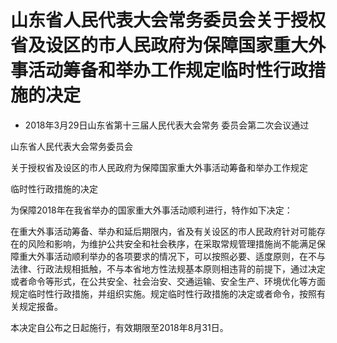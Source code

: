 # 山东省人民代表大会常务委员会关于授权省及设区的市人民政府为保障国家重大外事活动筹备和举办工作规定临时性行政措施的决定

- 2018年3月29日山东省第十三届人民代表大会常务
委员会第二次会议通过

<!-- INFO END -->

山东省人民代表大会常务委员会

关于授权省及设区的市人民政府为保障国家重大外事活动筹备和举办工作规定

临时性行政措施的决定

为保障2018年在我省举办的国家重大外事活动顺利进行，特作如下决定：

在重大外事活动筹备、举办和延后期限内，省及有关设区的市人民政府针对可能存在的风险和影响，为维护公共安全和社会秩序，在采取常规管理措施尚不能满足保障重大外事活动顺利举办的各项要求的情况下，可以按照必要、适度原则，在不与法律、行政法规相抵触，不与本省地方性法规基本原则相违背的前提下，通过决定或者命令等形式，在公共安全、社会治安、交通运输、安全生产、环境优化等方面规定临时性行政措施，并组织实施。规定临时性行政措施的决定或者命令，按照有关规定报备。

本决定自公布之日起施行，有效期限至2018年8月31日。
